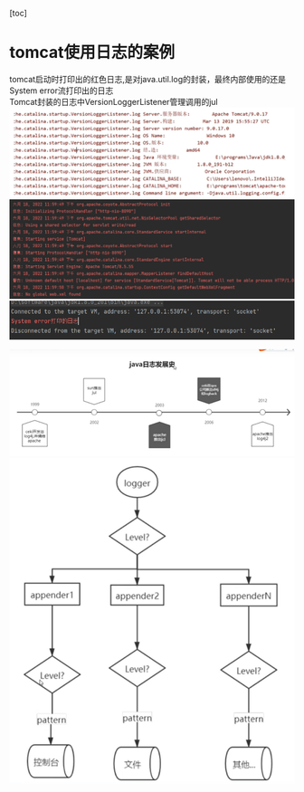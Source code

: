 [toc]

# tomcat使用日志的案例
tomcat启动时打印出的红色日志,是对java.util.log的封装，最终内部使用的还是System error流打印出的日志  
Tomcat封装的日志中VersionLoggerListener管理调用的jul
![Tomcat启动时显示的日志](./pic/tomcat日志.png)    
![Tomcat启动时显示的日志](./pic/tomcat启动的时候打印的日志.png)  
![System eror打印出的日志](./pic/System%20error打印出的显示日志.png) 

![java日志体系发展史](./pic/java日志体系发展史.png)
![java日志体系发展史](./pic/日志体系的关键组成.png)
